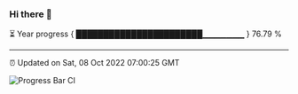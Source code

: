 ### Hi there 👋

⏳ Year progress { ███████████████████████▁▁▁▁▁▁▁ } 76.79 %

---

⏰ Updated on Sat, 08 Oct 2022 07:00:25 GMT

![Progress Bar CI](https://github.com/liununu/liununu/workflows/Progress%20Bar%20CI/badge.svg)
